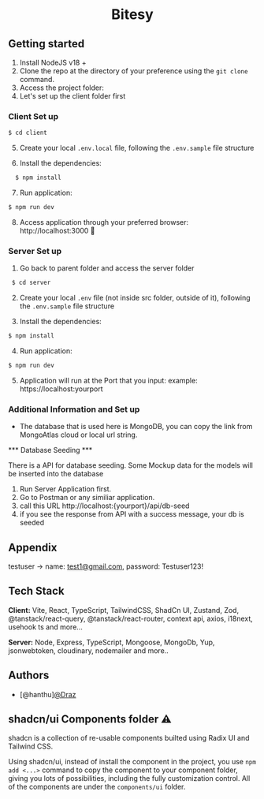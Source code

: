 <div align="center">

# Bitesy

</div>

## Getting started

1. Install NodeJS v18 +
2. Clone the repo at the directory of your preference using the `git clone` command.
3. Access the project folder:
4. Let's set up the client folder first

### Client Set up

  ```bash
  $ cd client
  ```
5. Create your local `.env.local` file, following the `.env.sample` file structure

6. Install the dependencies:
```bash
  $ npm install
  ```

7. Run application:
  ```bash
  $ npm run dev
  ```
8. Access application through your preferred browser: http://localhost:3000 🚀

### Server Set up
1. Go back to parent folder and access the server folder
 ```bash
  $ cd server
  ```
2. Create your local `.env` file (not inside src folder, outside of it), following the `.env.sample` file structure 

3. Install the dependencies:
  ```bash
  $ npm install
  ```

4. Run application:
  ```bash
  $ npm run dev
  ```
5. Application will run at the Port that you input: example: https://localhost:yourport

### Additional Information and Set up

- The database that is used here is MongoDB, you can copy the link from MongoAtlas cloud or local url string.

*** Database Seeding ***

There is a API for database seeding. Some Mockup data for the models will be inserted into the database

1. Run Server Application first.
2. Go to Postman or any similiar application.
3. call this URL http://localhost:{yourport}/api/db-seed
4. if you see the response from API with a success message, your db is seeded 

## Appendix

testuser -> name: test1@gmail.com, password: Testuser123!

## Tech Stack

**Client:** Vite, React, TypeScript, TailwindCSS, ShadCn UI, Zustand, Zod, @tanstack/react-query, @tanstack/react-router, context api, axios, i18next, usehook ts and more... 

**Server:** Node, Express, TypeScript, Mongoose, MongoDb, Yup, jsonwebtoken, cloudinary, nodemailer and more..



## Authors

- [@hanthu][@Draz](https://github.com/HanMyatThu)



## shadcn/ui Components folder ⚠

shadcn is a collection of re-usable components builted using Radix UI and Tailwind CSS.

Using shadcn/ui, instead of install the component in the project, you use `npm add <...>` command to copy the component to your component folder, giving you lots of possibilities, including the fully customization control. All of the components are under the
`components/ui` folder. 

